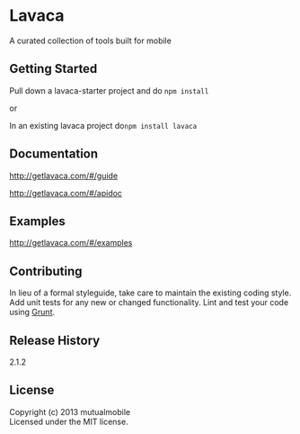 # Lavaca

A curated collection of tools built for mobile

## Getting Started
Pull down a lavaca-starter project and do `npm install`

or

In an existing lavaca project do`npm install lavaca`

## Documentation
<http://getlavaca.com/#/guide>

<http://getlavaca.com/#/apidoc>

## Examples
<http://getlavaca.com/#/examples>

## Contributing
In lieu of a formal styleguide, take care to maintain the existing coding style. Add unit tests for any new or changed functionality. Lint and test your code using [Grunt](http://gruntjs.com/).

## Release History
2.1.2

## License
Copyright (c) 2013 mutualmobile  
Licensed under the MIT license.